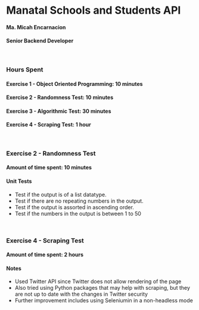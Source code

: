 # Manatal Schools and Students API

#### Ma. Micah Encarnacion
#### Senior Backend Developer
<br>

### **Hours Spent**
#### **Exercise 1 - Object Oriented Programming**: 10 minutes 
#### **Exercise 2 - Randomness Test**: 10 minutes
#### **Exercise 3 - Algorithmic Test**: 30 minutes
#### **Exercise 4 - Scraping Test**: 1 hour
<br>


### **Exercise 2 - Randomness Test**
#### Amount of time spent: 10 minutes

#### **Unit Tests**
* Test if the output is of a list datatype.
* Test if there are no repeating numbers in the output.
* Test if the output is assorted in ascending order.
* Test if the numbers in the output is between 1 to 50
<br>


### **Exercise 4 - Scraping Test**
#### Amount of time spent: 2 hours
#### **Notes**
* Used Twitter API since Twitter does not allow rendering of the page
* Also tried using Python packages that may help with scraping, but they are not up to date with the changes in Twitter security
* Further improvement includes using Seleniumin in a non-headless mode